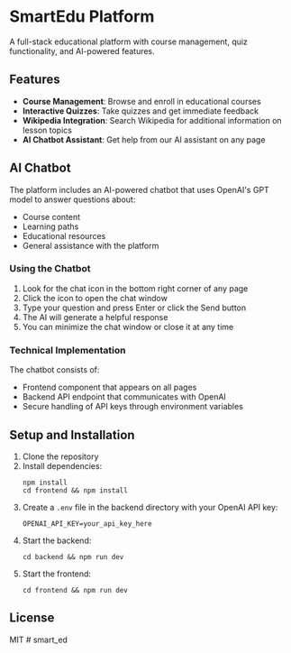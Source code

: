 # SmartEdu Platform

A full-stack educational platform with course management, quiz functionality, and AI-powered features.

## Features

- **Course Management**: Browse and enroll in educational courses
- **Interactive Quizzes**: Take quizzes and get immediate feedback
- **Wikipedia Integration**: Search Wikipedia for additional information on lesson topics
- **AI Chatbot Assistant**: Get help from our AI assistant on any page

## AI Chatbot

The platform includes an AI-powered chatbot that uses OpenAI's GPT model to answer questions about:
- Course content
- Learning paths
- Educational resources
- General assistance with the platform

### Using the Chatbot

1. Look for the chat icon in the bottom right corner of any page
2. Click the icon to open the chat window
3. Type your question and press Enter or click the Send button
4. The AI will generate a helpful response
5. You can minimize the chat window or close it at any time

### Technical Implementation

The chatbot consists of:
- Frontend component that appears on all pages
- Backend API endpoint that communicates with OpenAI
- Secure handling of API keys through environment variables

## Setup and Installation

1. Clone the repository
2. Install dependencies:
   ```
   npm install
   cd frontend && npm install
   ```
3. Create a `.env` file in the backend directory with your OpenAI API key:
   ```
   OPENAI_API_KEY=your_api_key_here
   ```
4. Start the backend:
   ```
   cd backend && npm run dev
   ```
5. Start the frontend:
   ```
   cd frontend && npm run dev
   ```

## License

MIT
#   s m a r t _ e d  
 